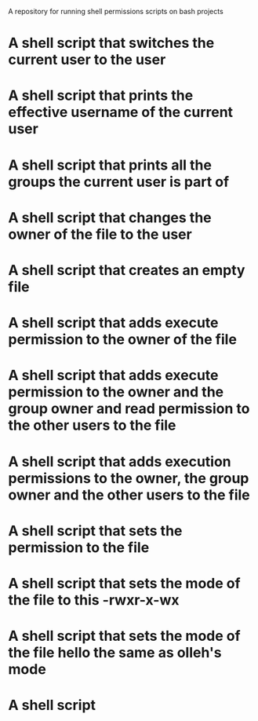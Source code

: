 A repository for running shell permissions scripts on bash projects

# A shell script that switches the current user to the user

# A shell script that prints the effective username of the current user

# A shell script that prints all the groups the current user is part of

# A shell script that changes the owner of the file to the user

# A shell script that creates an empty file

# A shell script that adds execute permission to the owner of the file

# A shell script that adds execute permission to the owner and the group owner and read permission to the other users to the file

# A shell script that adds execution permissions to the owner, the group owner and the other users to the file

# A shell script that sets the permission to the file

# A shell script that sets the mode of the file to this -rwxr-x-wx

# A shell script that sets the mode of the file hello the same as olleh's mode

# A shell script 
